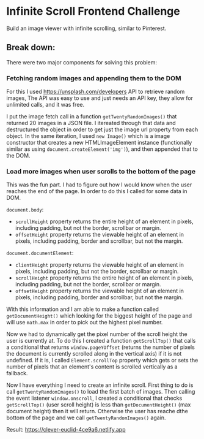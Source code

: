 # Infinite Scroll Frontend Challenge
Build an image viewer with infinite scrolling, similar to Pinterest.

## Break down:
There were two major components for solving this problem:

### Fetching random images and appending them to the DOM
For this I used https://unsplash.com/developers API to retrieve random images, The API was easy to use and just needs an API key, they allow for unlimited calls, and it was free.

I put the image fetch call in a function `getTwentyRandomImages()` that returned 20 images in a JSON file. I itereated through that data and destructured the object in order to get just the image url property from each object. In the same iteration, I used `new Image()` which is a image constructor that creates a new HTMLImageElement instance (functionally similar as using `document.createElement('img')`), and then appended that to the DOM.

### Load more images when user scrolls to the bottom of the page
This was the fun part. I had to figure out how I would know when the user reaches the end of the page. In order to do this I called for some data in DOM.

`document.body`:
- `scrollHeight` property returns the entire height of an element in pixels, including padding, but not the border, scrollbar or margin.
- `offsetHeight` property returns the viewable height of an element in pixels, including padding, border and scrollbar, but not the margin.

`document.documentElement`:
- `clientHeight` property returns the viewable height of an element in pixels, including padding, but not the border, scrollbar or margin.
- `scrollHeight` property returns the entire height of an element in pixels, including padding, but not the border, scrollbar or margin.
- `offsetHeight` property returns the viewable height of an element in pixels, including padding, border and scrollbar, but not the margin.

With this information and I am able to make a function called `getDocumentHeight()` which looking for the biggest height of the page and will use `math.max` in order to pick out the highest pixel number.

Now we had to dynamically get the pixel number of the scroll height the user is currently at. To do this I created a function `getScrollTop()` that calls a conditional that returns `window.pageYOffset` (returns the number of pixels the document is currently scrolled along in the vertical axis) if it is not undefined. If it is, I called `Element.scrollTop` property which gets or sets the number of pixels that an element's content is scrolled vertically as a fallback.

Now I have everything I need to create an infinite scroll. First thing to do is call  `getTwentyRandomImages()` to load the first batch of images. Then calling the event listener `window.onscroll`, I created a conditional that checks `getScrollTop()` (user scroll height) is less than `getDocumentHeight()` (max document height) then it will return. Otherwise the user has reache dthe bottom of the page and we call `getTwentyRandomImages()` again.

Result: https://clever-euclid-4ce9a6.netlify.app
